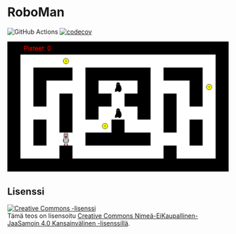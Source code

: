 # RoboMan
![GitHub Actions](https://github.com/Pentu88/RoboMan/workflows/CI/badge.svg)
[![codecov](https://codecov.io/gh/Pentu88/RoboMan/branch/main/graph/badge.svg?token=SSDZ1WRIL4)](https://codecov.io/gh/Pentu88/RoboMan)

![roboman](images/roboman.bmp)

## Lisenssi
<a rel="license" href="http://creativecommons.org/licenses/by-nc-sa/4.0/"><img alt="Creative Commons -lisenssi" style="border-width:0" src="https://i.creativecommons.org/l/by-nc-sa/4.0/88x31.png" /></a><br />Tämä teos on lisensoitu <a rel="license" href="http://creativecommons.org/licenses/by-nc-sa/4.0/">Creative Commons Nimeä-EiKaupallinen-JaaSamoin 4.0 Kansainvälinen -lisenssillä</a>.
